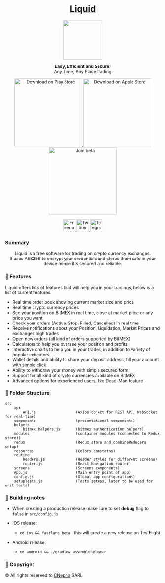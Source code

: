 <h1 align="center">
  <a href="https://goliquid.app/">
    Liquid
  </a>
</h1>
<p align="center">
    <img src="https://goliquid.app/assets/imgs/logo.svg" width="128">
</p>
<p align="center">
  <strong>Easy, Efficient and Secure!</strong><br>
  Any Time, Any Place trading
</p>

<p align="center">
  <a href="https://play.google.com/store/apps/details?id=com.bitmex_trading">
    <img src="https://goliquid.app/assets/imgs/google-play.svg" alt="Download on Play Store" width="220" />
  </a>
  <a href="https://apps.apple.com/us/app/l1qu1d/id1482273711?ls=1">
    <img src="https://goliquid.app/assets/imgs/apple-store.svg" alt="Download on Apple Store" width="220" />
  </a>
  <a href="https://testflight.apple.com/join/9PE9fAMf">
    <img src="https://goliquid.app/assets/imgs/testflight.svg" alt="Join beta" width="220" />
  </a>
</p>

<p align="center">
  <a href="https://webchat.freenode.net/#goliquid">
    <img src="https://webchat.freenode.net/static/favicon.png" alt="Freenode" width="40" />
  </a>
  <a href="https://twitter.com/GoLiquidApp">
    <img src="https://upload.wikimedia.org/wikipedia/en/thumb/9/9f/Twitter_bird_logo_2012.svg/150px-Twitter_bird_logo_2012.svg.png" alt="Twitter" width="40" />
  </a>
  <a href="https://t.me/goliquid">
    <img src="https://upload.wikimedia.org/wikipedia/commons/thumb/8/82/Telegram_logo.svg/768px-Telegram_logo.svg.png" alt="Telegram" width="40" />
  </a>
</p>


### Summary
<p align="center">
Liquid is a free software for trading on crypto currency exchanges.<br/>
It uses AES256 to encrypt your credentials and stores them safe in your device hence it's secured and reliable.  
</p>

### 🚀 Features
Liquid offers lots of features that will help you in your tradings, below is a list of current features:
- Real time order book showing current market size and price
- Real time crypto currency prices
- See your position on BitMEX in real time, close at market price or any price you want
- Check your orders (Active, Stop, Filled, Cancelled) in real time
- Receive notifications about your Position, Liquidation, Market Prices and exchanges high trades
- Open new orders (all kind of orders supported by BitMEX)
- Calculators to help you oversee your position and profits
- Interactive charts to help you in your trades, in addition to variety of popular indicators
- Wallet details and ability to share your deposit address, fill your account with simple click
- Ability to withdraw your money with simple secured form
- Support for all kind of crypto currencies available on BitMEX
- Advanced options for experienced users, like Dead-Man feature

### 📖 Folder Structure
```
src
    api
        API.js                  (Axios object for REST API, WebSocket for real-time)
    components                  (presentational components)
    helpers
        bitmex.helpers.js       (bitmex authentication helpers)
    modules                     (container modules (connected to Redux store))
    redux                       (Redux store and combineReducers setup)
    resources                   (Colors constatns)
    routing 
        headers.js              (Header styles for different screens)
        router.js               (React Navigation router)
    screens                     (Screens components)
    App.js                      (Main entry point of app)
    config.js                   (Global app configurations)
    setupTests.js               (Tests setups, later to be used for unit tests)
```

### 🎉 Building notes

- When creating a production release make sure to set **debug** flag to `false` in `src/config.js`

- IOS release:  
  - `cd ios && fastlane beta ` this will create a new release on TestFlight

- Android release:  
  - `cd android && ./gradlew assembleRelease`


### 📄 Copyright
© All rights reserved to [CNepho](https://cnepho.com/) SARL